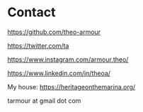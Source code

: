 # Contact


https://github.com/theo-armour

https://twitter.com/ta

https://www.instagram.com/armour.theo/

https://www.linkedin.com/in/theoa/

My house: https://heritageonthemarina.org/

tarmour at gmail dot com



